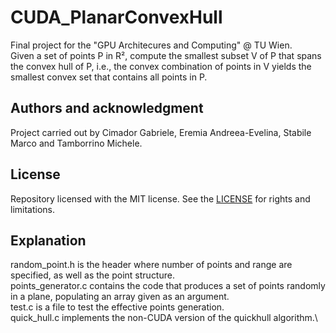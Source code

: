 # CUDA_PlanarConvexHull
Final project for the "GPU Architecures and Computing" @ TU Wien. <br>
Given a set of points P in R², compute the smallest subset V of P that spans the convex hull of P, i.e., the convex combination of points in V yields the smallest convex set that contains all points in P.

## Authors and acknowledgment

Project carried out by Cimador Gabriele, Eremia Andreea-Evelina, Stabile Marco and Tamborrino Michele.

## License

Repository licensed with the MIT license. See the [LICENSE](LICENSE.md) for rights and limitations.

## Explanation

random_point.h is the header where number of points and range are specified, as well as the point structure.\
points_generator.c contains the code that produces a set of points randomly in a plane, populating an array given as an argument.\
test.c is a file to test the effective points generation.\
quick_hull.c implements the non-CUDA version of the quickhull algorithm.\
